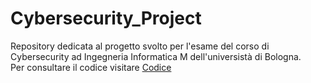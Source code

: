 # Cybersecurity_Project
Repository dedicata al progetto svolto per l'esame del corso di Cybersecurity ad Ingegneria Informatica M dell'universistà di Bologna.   
Per consultare il codice visitare [Codice](https://github.com/Audio-DeepFake-Synthesizer-Detector/Audio-DeepFake-Synthesizer-Detector)
